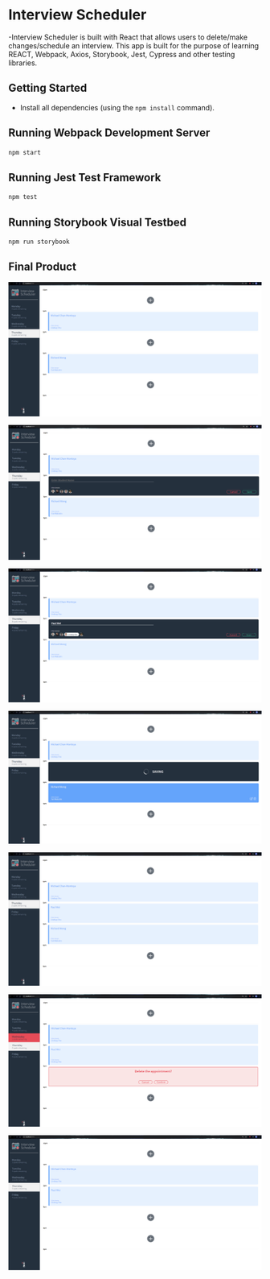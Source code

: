 # Interview Scheduler

-Interview Scheduler is built with React that allows users to delete/make changes/schedule an interview. This app is built for the purpose of learning REACT, Webpack, Axios, Storybook, Jest, Cypress and other testing libraries.

## Getting Started

- Install all dependencies (using the `npm install` command).

## Running Webpack Development Server

```sh
npm start
```

## Running Jest Test Framework

```sh
npm test
```

## Running Storybook Visual Testbed

```sh
npm run storybook
```

## Final Product

!["Screenshot of the Main Page"](https://github.com/wei-paul/scheduler/blob/master/docs/Main.PNG?raw=true)

!["Screenshot of choosing an empty spot"](https://github.com/wei-paul/scheduler/blob/master/docs/bookinterview.PNG?raw=true)

!["Screenshot of entering name and choosing interviewer"](https://github.com/wei-paul/scheduler/blob/master/docs/choosinginterviewer.PNG?raw=true)

!["Screenshot of saving the appointment"](https://github.com/wei-paul/scheduler/blob/master/docs/savinginterview.PNG?raw=true)

!["Screenshot of the newly created appointment with updated spots"](https://github.com/wei-paul/scheduler/blob/master/docs/bookedinterview.PNG?raw=true)

!["Screenshot of the deleting the appointment"](https://github.com/wei-paul/scheduler/blob/master/docs/DeleteInterview.PNG?raw=true)

!["Screenshot of the updated scheduler after deleting appointment"](https://github.com/wei-paul/scheduler/blob/master/docs/DeletedInterview.PNG?raw=true)